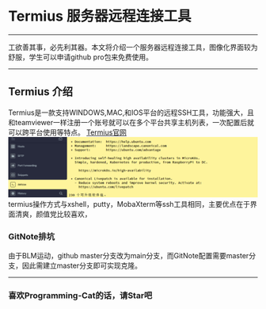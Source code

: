 # Termius 服务器远程连接工具
***
工欲善其事，必先利其器。本文将介绍一个服务器远程连接工具，图像化界面较为舒服，学生可以申请github pro包来免费使用。
***
## Termius 介绍
Termius是一款支持WINDOWS,MAC,和IOS平台的远程SSH工具，功能强大，且和teamviewer一样注册一个账号就可以在多个平台共享主机列表，一次配置后就可以跨平台使用等特点。
[Termius官网](https://termius.com/)
![](https://github.com/jinghehehe/pictures/blob/main/termius.png)
termius操作方式与xshell，putty，MobaXterm等ssh工具相同，主要优点在于界面清爽，颜值党比较喜欢，
### GitNote排坑
由于BLM运动，github master分支改为main分支，而GitNote配置需要master分支，因此需建立master分支即可实现克隆。

***
### **喜欢Programming-Cat的话，请Star吧**

